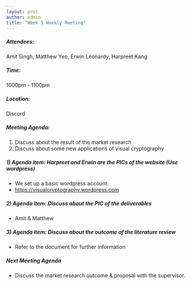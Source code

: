 ```yaml
---
layout: post
author: admin
title: "Week 5 Weekly Meeting"
---
```


##### Attendees:
Amit Singh, Matthew Yeo, Erwin Leonardy, Harpreet Kang

##### Time:
1000pm - 1100pm

##### Location: 
Discord

##### Meeting Agenda:
1. Discuss about the result of the market research
2. Discuss about some new applications of visual cryptography

##### 1) Agenda item: Harpreet and Erwin are the PICs of the website (Use wordpress)
- We set up a basic wordpress account.
- https://visualcryptography.wordpress.com

##### 2) Agenda item: Discuss about the PIC of the deliverables
- Amit & Matthew

##### 3) Agenda item: Discuss about the outcome of the literature review
- Refer to the document for further information

##### Next Meeting Agenda
- Discuss the market research outcome & proposal with the supervisor.
